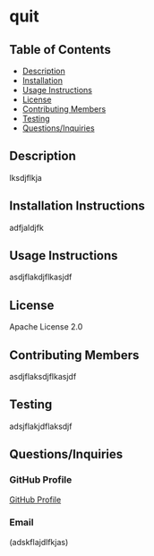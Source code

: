 # quit

  ## Table of Contents
  * [Description](#Description)
  * [Installation](#Installation)
  * [Usage Instructions](#UsageInstructions)
  * [License](#License)
  * [Contributing Members](#ContributingMembers)
  * [Testing](#Testing)    
  * [Questions/Inquiries](#Questions/Inquiries)

  ## Description
  lksdjflkja


  ## Installation Instructions 
  adfjaldjfk

  ## Usage Instructions
  asdjflakdjflkasjdf

  ## License
  Apache License 2.0

  ## Contributing Members
  asdjflaksdjflkasjdf

  ## Testing 
   adsjflakjdflaksdjf

  ## Questions/Inquiries 

  ### GitHub Profile
  [GitHub Profile](http://github.com/sdlfaksjdflkasdjf)

  ### Email
  (adskflajdlfkjas)

